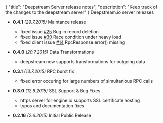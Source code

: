 {
	"title": "Deepstream Server release notes",
	"description": "Keep track of the changes to the deepstream server"
}
Deepstream.io server releases

* **0.4.1** _(29.7.2015)_ Maintance release
	- fixed issue [#25](https://github.com/deepstreamIO/deepstream.io/issues/25) Bug in record deletion
	- fixed issue [#30](https://github.com/deepstreamIO/deepstream.io/issues/30) Race condition under heavy load
	- fixed client issue [#14](https://github.com/deepstreamIO/deepstream.io-client-js/issues/14) RpcResponse.error() missing

* **0.4.0** _(20.7.2015)_ Data Transformations
	- deepstream now supports transformations for outgoing data

* **0.3.1** _(13.7.2015)_ RPC burst fix
	- fixed error occuring for large numbers of simultanious RPC calls 

* **0.3.0** _(12.6.2015)_ SSL Support & Bug Fixes
	- https server for engine.io supports SSL certificate hosting 
	- typos and documentation fixes

* **0.2.16** _(2.6.2015)_ Initial Public Release

